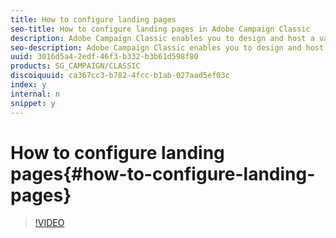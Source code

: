 ```yaml
---
title: How to configure landing pages
seo-title: How to configure landing pages in Adobe Campaign Classic
description: Adobe Campaign Classic enables you to design and host a variety of webpages on its server including online surveys, preference centers, unsubscribe pages. This video demonstrates how to navigate Adobe Campaign’s web application editor by creating a preference center.
seo-description: Adobe Campaign Classic enables you to design and host a variety of webpages on its server including online surveys, preference centers, unsubscribe pages. This video demonstrates how to navigate Adobe Campaign’s web application editor by creating a preference center.
uuid: 3016d5a4-2edf-46f3-b332-b3b61d598f80
products: SG_CAMPAIGN/CLASSIC
discoiquuid: ca367cc3-b782-4fcc-b1ab-027aad5ef03c
index: y
internal: n
snippet: y
---
```


# How to configure landing pages{#how-to-configure-landing-pages}

>[!VIDEO](https://video.tv.adobe.com/v/25041?quality=12)

<!--
<related-links>
<a href="https://docs.campaign.adobe.com/doc/AC/en/WEB_Editing_HTML_content_Creating_a_landing_page.html" target="_blank">Creating a landing page</a>
</related-links>
-->

<!--
<related-links>
<a href="https://helpx.adobe.com/dreamweaver/using/working-with-dreamweaver-and-campaign.html">Dreamweaver Documentation - Create personalized email campaigns</a>
</related-links>
-->

